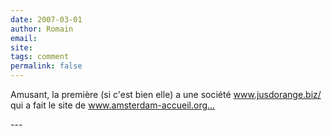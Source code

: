 ```yaml
---
date: 2007-03-01
author: Romain
email: 
site: 
tags: comment
permalink: false
---
```


<p>Amusant, la première (si c'est bien elle) a une société <a href="http://www.jusdorange.biz/" title="http://www.jusdorange.biz/" rel="nofollow">www.jusdorange.biz/</a> qui a fait le site de <a href="http://www.amsterdam-accueil.org/." title="http://www.amsterdam-accueil.org/." rel="nofollow">www.amsterdam-accueil.org...</a> </p>
---